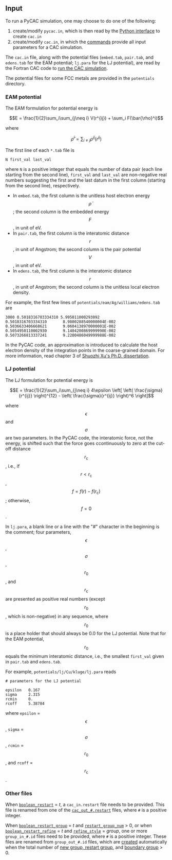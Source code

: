 ## Input

To run a PyCAC simulation, one may choose to do one of the following:

1. create/modify `pycac.in`, which is then read by the [Python interface](../chapter4/README.md) to create `cac.in`
2. create/modify `cac.in`, in which the [commands](../chapter5/README.md) provide all input parameters for a CAC simulation.

The `cac.in` file, along with the potential files (`embed.tab`, `pair.tab`, and `edens.tab` for the EAM potential; `lj.para` for the LJ potential), are read by the Fortran CAC code to [run the CAC simulation](../chapter1/comp-and-exec.md).

The potential files for some FCC metals are provided in the `potentials` directory.

### EAM potential

The EAM formulation for potential energy is

$$E = \frac{1}{2}\sum_i\sum_{j\neq i} V(r^{ij}) + \sum_i F(\bar{\rho}^i)$$

where

$$\bar{\rho}^i = \sum_{i \neq j} \rho^{ij}(r^{ij})$$

The first line of each `*.tab` file is

	N first_val last_val

where `N` is a positive integer that equals the number of data pair (each line starting from the second line), `first_val` and `last_val` are non-negative real numbers suggesting the first and the last datum in the first column (starting from the second line), respectively.

* In `embed.tab`, the first column is the unitless host electron energy $$\bar{\rho}$$; the second column is the embedded energy $$F$$, in unit of eV.
* In `pair.tab`, the first column is the interatomic distance $$r$$, in unit of Angstrom; the second column is the pair potential $$V$$, in unit of eV.
* In `edens.tab`, the first column is the interatomic distance $$r$$, in unit of Angstrom; the second column is the unitless local electron density.

For example, the first few lines of `potentials/eam/Ag/williams/edens.tab` are

	3000 0.5018316703334310 5.995011000293092
	0.5018316703334310       8.9800288540000004E-002
	0.5036633406668621       9.0604138970000001E-002
	0.5054950110002930       9.1404200869999990E-002
	0.5073266813337241       9.2200486049999988E-002

In the PyCAC code, an approximation is introduced to calculate the host electron density of the integration points in the coarse-grained domain. For more information, read chapter 3 of [Shuozhi Xu's Ph.D. dissertation](https://smartech.gatech.edu/handle/1853/56314).

### LJ potential

The LJ formulation for potential energy is

$$E = \frac{1}{2}\sum_i\sum_{j\neq i} 4\epsilon \left[ \left( \frac{\sigma}{r^{ij}} \right)^{12} - \left( \frac{\sigma}{r^{ij}} \right)^6 \right]$$

where $$\epsilon$$ and $$\sigma$$ are two parameters. In the PyCAC code, the interatomic force, not the energy, is shifted such that the force goes ccontinuously to zero at the cut-off distance $$r_\mathrm{c}$$, i.e., if $$r < r_\mathrm{c}$$, $$f = f(r) - f(r_\mathrm{c})$$; otherwise, $$f = 0$$.

In `lj.para`, a blank line or a line with the "\#" character in the beginning is the comment; four parameters, $$\epsilon$$, $$\sigma$$, $$r_0$$, and $$r_\mathrm{c}$$ are presented as positive real numbers (except $$r_0$$, which is non-negative) in any sequence, where $$r_0$$ is a place holder that should always be 0.0 for the LJ potential. Note that for the EAM potential, $$r_0$$ equals the minimum interatomic distance, i.e., the smallest `first_val` given in `pair.tab` and `edens.tab`.

For example, `potentials/lj/Cu/kluge/lj.para` reads

	# parameters for the LJ potential
	
	epsilon   0.167
	sigma     2.315
	rcmin     0.
	rcoff     5.38784

where `epsilon` = $$\epsilon$$, `sigma` = $$\sigma$$, `rcmin` = $$r_0$$, and `rcoff` = $$r_\mathrm{c}$$.

### Other files

When [`boolean_restart`](../chapter5/restart.md) = _t_, a `cac_in.restart` file needs to be provided. This file is renamed from one of the [`cac_out_#.restart`](output.md) files, where `#` is a positive integer.

When [`boolean_restart_group`](../chapter5/restart.md) = _t_ and [`restart_group_num`](../chapter5/group_num.md) > 0, or when [`boolean_restart_refine`](../chapter5/restart.md) = _t_ and [`refine_style`](../chapter5/refine.md) = _group_, one or more `group_in_#.id` files need to be provided, where `#` is a positive integer. These files are renamed from `group_out_#.id` files, which are [created](output.md) automatically when the total number of [new group, restart group](../chapter5/group_num.md), and [boundary group](../chapter5/bd_group.md) > 0.